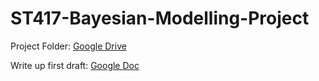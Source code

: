 # ST417-Bayesian-Modelling-Project

Project Folder: [Google Drive](https://drive.google.com/drive/folders/1bsOTX8zKLKHPKFv2FwIeyvsADVH9GHoZ)

Write up first draft: [Google Doc](https://docs.google.com/document/d/17s1lsMTs-z5kOjIejfqOK-RTw0O8WmsoDEH1NgUzrJ0/edit)
